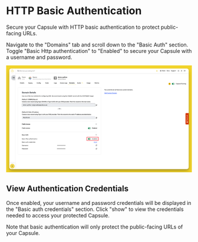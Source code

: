 # HTTP Basic Authentication

Secure your Capsule with HTTP basic authentication to protect public-facing URLs.

Navigate to the "Domains" tab and scroll down to the "Basic Auth" section. Toggle "Basic Http authentication" to "Enabled" to secure your Capsule with a username and password.

![Basic Authentication](../.gitbook/assets/platform/security/https-setup.png)

## View Authentication Credentials

Once enabled, your username and password credentials will be displayed in the "Basic auth credentials" section. Click "show" to view the credentials needed to access your protected Capsule.

Note that basic authentication will only protect the public-facing URLs of your Capsule.